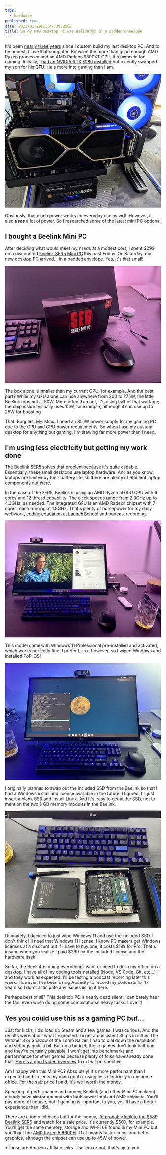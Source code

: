 ```yaml
---
tags:
  - hardware
published: true
date: 2023-01-29T21:47:30.256Z
title: So my new desktop PC was delivered in a padded envelope
---
```

I﻿t's been [nearly three years](https://www.kctofel.com/2020-06-28-should-everyone-build-their-own-pc-at-least-once/) since I custom build my last desktop PC. And to be honest, I love that computer. Between the more than good enough AMD Ryzen processor and an AMD Radeon 6800XT GPU, it's fantastic for gaming. Initially, I[ had an NVIDIA RTX 3080 installed](https://www.kctofel.com/so-i-hit-the-nvidia-rtx-3080-lottery/) but recently swapped my son for his GPU. He's more into gaming than I am.

![Nvidia RTX 3080 GPU in a custom built PC](/src/images/nvidia-rtx-3080-installed.jpg)

Obviously, that much power works for everyday use as well. However, it also ***uses*** a lot of power. So I researched some of the latest mini PC options.

## I﻿ bought a Beelink Mini PC

A﻿fter deciding what would meet my needs at a modest cost, I spent $299 on a discounted [Beelink SER5 Mini PC](https://amzn.to/3WLZDtl) this past Friday. On Saturday, my new desktop PC arrived... in a padded envelope. Yes, it's that small! 

![Beelink SER5 Mini PC box](/src/images/beelink-ser5-in-box.jpeg)

T﻿he box alone is smaller than my current GPU, for example. And the best part? While my GPU alone can use anywhere from 200 to 275W, the little Beelink tops out at 50W. More often than not, it's using half of that wattage; the chip inside typically uses 15W, for example, although it can use up to 25W for boosting.

T﻿hat. Boggles. My. Mind. I need an 850W power supply for my gaming PC due to the CPU and GPU power requirements. So when I use my custom desktop for anything but gaming, I'm drawing far more power than I need.

## I﻿'m using less electricity but getting my work done

T﻿he Beelink SER5 solves that problem because it's quite capable. Essentially, these small desktops use laptop hardware. And as you know laptops are limited by their battery life, so there are plenty of efficient laptop components out there.

I﻿n the case of the SER5, Beelink is using an AMD Ryzen 5600U CPU with 6 cores and 12 thread capability. The clock speeds range from 2.3GHz up to 4.3GHz, as needed. The integrated GPU is an AMD Radeon chipset with 7 cores, each running at 1.8GHz. That's plenty of horsepower for my daily webwork, [coding education at Launch School](https://launchschool.com/) and podcast recording. 

![Windows 11 Professional running on the Beelink SER5 Mini PC](/src/images/windows-11-on-the-beelink.jpeg)

T﻿his model came with Windows 11 Professional pre-installed and activated, which works perfectly fine. I prefer Linux, however, so I wiped Windows and installed PoP_OS!

![Pop OS running on the Beelink SER5 Mini PC](/src/images/img_2241.jpeg)

I﻿ originally planned to swap out the included SSD from the Beelink so that I had a Windows install and license available in the future. I figured, I'll just insert a blank SSD and install Linux. And it's easy to get at the SSD, not to mention the two 8 GB memory modules in the Beelink.

![Inside the Beelink SER5 Mini PC](/src/images/inside-the-beelink.jpeg)

U﻿ltimately, I decided to just wipe Windows 11 and use the included SSD. I don't think I'll need that Windows 11 license. I know PC makers get Windows licenses at a discount but if I have to buy one, it costs $199 for Pro. That's insane when you realize I paid $299 for the included license and the hardware itself. 

S﻿o far, the Beelink is doing everything I want or need to do in my office on a desktop. I have all of my coding tools installed (Node, VS Code, Git, etc...) and they work as expected. I'll be testing a podcast recording later this week. However, I've been using Audacity to record my podcasts for 17 years so I don't anticipate any issues using it here.

P﻿erhaps best of all? This desktop PC is nearly dead silent! I can barely hear the fan, even when doing some computational heavy tasks. Love it!

## Y﻿es you could use this as a gaming PC but...

J﻿ust for kicks, I did load up Steam and a few games. I was curious. And the results were about what I expected. To get a consistent 30fps in either The Witcher 3 or Shadow of the Tomb Raider, I had to dial down the resolution and settings quite a bit. But on a budget, these games don't look half bad and they're certainly playable. I won't get into benchmarks and performance for other games because plenty of folks have already done that. [Here's a good video overview](https://youtu.be/x4a3QDZLbvM) from that perspective.

A﻿m I happy with this Mini PC? Absolutely! It's more performant than I expected and it meets my main goal of using less electricity in my home office. For the sale price I paid, it's well worth the money.

S﻿peaking of performance and money, Beelink (and other Mini PC makers) already have similar options with both newer Intel and AMD chipsets. You'll pay more, of course, but if gaming is important to you, you'll have a better experience than I did. 

T﻿here are a ton of choices but for the money, [I'd probably look to the $589 Beelink SER6](https://amzn.to/3Y8SUdW) and watch for a sale price. It's currently $500, for example. You'll get the same memory, storage and Wi-Fi 6E found in my Mini PC but you'll get the [AMD Ryzen 5 6600H](https://www.amd.com/en/products/apu/amd-ryzen-5-6600h). That means faster cores and better graphics, although the chipset can use up to 45W of power.

\*﻿These are Amazon affiliate links. Use 'em or not, that's up to you.